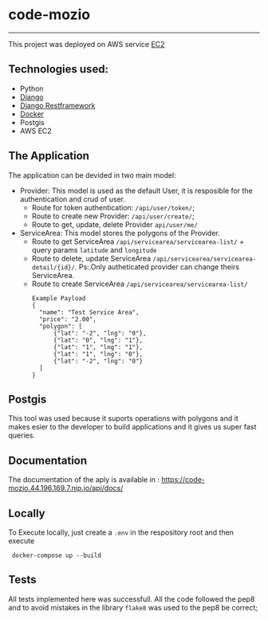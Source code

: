 # code-mozio
---
This project was deployed on AWS service [EC2](https://aws.amazon.com/pt/ec2/?trk=63a7a335-cea1-4409-aee6-e5f58957564a&sc_channel=ps&sc_campaign=acquisition&sc_medium=ACQ-P|PS-GO|Brand|Desktop|SU|Websites|Solution|BR|EN|Text&s_kwcid=AL!4422!3!531081609831!b!!g!!%2Bamazon%20%2Bweb%20%2Bhosting%20%2Bservice&ef_id=CjwKCAjws8yUBhA1EiwAi_tpEYNPRh69Gxhix6bS7dhVomhaigdFBx-iA9Q9NgZPixu-q9gWKJ73MhoCclYQAvD_BwE:G:s&s_kwcid=AL!4422!3!531081609831!b!!g!!%2Bamazon%20%2Bweb%20%2Bhosting%20%2Bservice)


## Technologies used:
* Python
* [Django](https://www.djangoproject.com/)
* [Django Restframework](https://www.django-rest-framework.org/)
* [Docker](https://www.docker.com/)
* Postgis
* AWS EC2

## The Application
 
The application can be devided in two main model:
* Provider: This model is used as the default User, it is resposible for the authentication and crud of user.
  * Route for token authentication: `/api/user/token/`;
  * Route to create new Provider: `/api/user/create/`;
  * Route to get, update, delete Provider `api/user/me/`
* ServiceArea: This model stores the polygons of the Provider.
  * Route to get ServiceArea `/api/servicearea/servicearea-list/` + query params `latitude` and `longitude`
  * Route to delete, update ServiceArea `/api/servicearea/servicearea-detail/{id}/`. Ps:.Only autheticated provider can change theirs ServiceArea.
  * Route to create ServiceArea `/api/servicearea/servicearea-list/`
    ```
    Example Payload
    {
      "name": "Test Service Area",
      "price": "2.00",
      "polygon": [
          {"lat": "-2", "lng": "0"},
          {"lat": "0", "lng": "1"},
          {"lat": "1", "lng": "1"},
          {"lat": "1", "lng": "0"},
          {"lat": "-2", "lng": "0"}
      ]
    }
    ```
 ## Postgis
 This tool was used because it suports operations with polygons and it makes esier to the developer to build applications and it gives us super fast queries.
 ## Documentation
 The documentation of the aply is available in :
 https://code-mozio.44.196.169.7.nip.io/api/docs/
 
 ## Locally
 To Execute locally, just create a `.env` in the respository root and then execute
 ```
  docker-compose up --build
 ```
 
 ## Tests
 All tests implemented here was successfull. All the code followed the pep8 and to avoid mistakes in the library `flake8` was used to the pep8 be correct;
